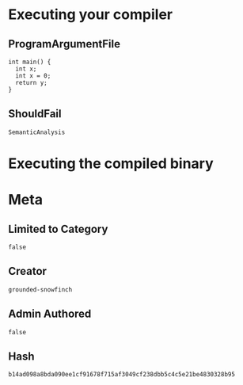 # Executing your compiler

## ProgramArgumentFile

```
int main() {
  int x;
  int x = 0;
  return y;
}
```

## ShouldFail

```
SemanticAnalysis
```

# Executing the compiled binary

# Meta

## Limited to Category

```
false
```

## Creator

```
grounded-snowfinch
```

## Admin Authored

```
false
```

## Hash

```
b14ad098a8bda090ee1cf91678f715af3049cf238dbb5c4c5e21be4830328b95
```

